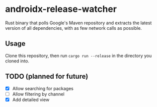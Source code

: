 # androidx-release-watcher

Rust binary that polls Google's Maven repository and extracts the latest version of all dependencies, with as few network calls as possible.

## Usage

Clone this repository, then run `cargo run --release` in the directory you cloned into.

## TODO (planned for future)

- [x] Allow searching for packages
- [ ] Allow filtering by channel
- [x] Add detailed view
